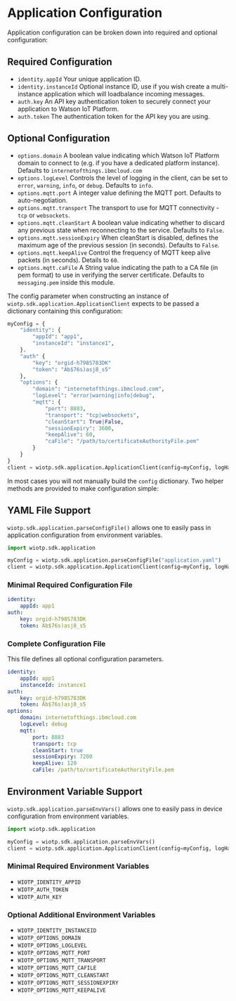 # Application Configuration

Application configuration can be broken down into required and optional configuration:

## Required Configuration
- `identity.appId` Your unique application ID.
- `identity.instanceId` Optional instance ID, use if you wish create a multi-instance application which will loadbalance incoming messages.
- `auth.key` An API key authentication token to securely connect your application to Watson IoT Platform.
- `auth.token` The authentication token for the API key you are using.

## Optional Configuration
- `options.domain` A boolean value indicating which Watson IoT Platform domain to connect to (e.g. if you have a dedicated platform instance). Defaults to `internetofthings.ibmcloud.com`
- `options.logLevel` Controls the level of logging in the client, can be set to `error`, `warning`, `info`, or `debug`.  Defaults to `info`.
- `options.mqtt.port` A integer value defining the MQTT port.  Defaults to auto-negotiation.
- `options.mqtt.transport` The transport to use for MQTT connectivity - `tcp` or `websockets`.
- `options.mqtt.cleanStart` A boolean value indicating whether to discard any previous state when reconnecting to the service.  Defaults to `False`.
- `options.mqtt.sessionExpiry` When cleanStart is disabled, defines the maximum age of the previous session (in seconds).  Defaults to `False`.
- `options.mqtt.keepAlive` Control the frequency of MQTT keep alive packets (in seconds).  Details to `60`.
- `options.mqtt.caFile` A String value indicating the path to a CA file (in pem format) to use in verifying the server certificate.  Defaults to `messaging.pem` inside this module.


The config parameter when constructing an instance of `wiotp.sdk.application.ApplicationClient` expects to be passed a dictionary containing this configuration:

```python
myConfig = { 
    "identity": {
        "appId": "app1",
        "instanceId": "instance1",
    }.
    "auth" {
        "key": "orgid-h798S783DK"
        "token": "Ab$76s)asj8_s5"
    },
    "options": {
        "domain": "internetofthings.ibmcloud.com",
        "logLevel": "error|warning|info|debug",
        "mqtt": {
            "port": 8883,
            "transport": "tcp|websockets",
            "cleanStart": True|False,
            "sessionExpiry": 3600,
            "keepAlive": 60,
            "caFile": "/path/to/certificateAuthorityFile.pem"
        }
    }
}
client = wiotp.sdk.application.ApplicationClient(config=myConfig, logHandlers=None)
```

In most cases you will not manually build the `config` dictionary.  Two helper methods are provided to make configuration simple:


## YAML File Support

`wiotp.sdk.application.parseConfigFile()` allows one to easily pass in application configuration from environment variables.

```python
import wiotp.sdk.application

myConfig = wiotp.sdk.application.parseConfigFile("application.yaml")
client = wiotp.sdk.application.ApplicationClient(config=myConfig, logHandlers=None)
```

### Minimal Required Configuration File

```yaml
identity:
    appId: app1
auth:
    key: orgid-h798S783DK
    token: Ab$76s)asj8_s5
```

### Complete Configuration File

This file defines all optional configuration parameters.

```yaml
identity:
    appId: app1
    instanceId: instance1
auth:
    key: orgid-h798S783DK
    token: Ab$76s)asj8_s5
options:
    domain: internetofthings.ibmcloud.com
    logLevel: debug
    mqtt:
        port: 8883
        transport: tcp
        cleanStart: true
        sessionExpiry: 7200
        keepAlive: 120
        caFile: /path/to/certificateAuthorityFile.pem
```


## Environment Variable Support

`wiotp.sdk.application.parseEnvVars()` allows one to easily pass in device configuration from environment variables.

```python
import wiotp.sdk.application

myConfig = wiotp.sdk.application.parseEnvVars()
client = wiotp.sdk.application.ApplicationClient(config=myConfig, logHandlers=None)
```

### Minimal Required Environment Variables
- `WIOTP_IDENTITY_APPID`
- `WIOTP_AUTH_TOKEN`
- `WIOTP_AUTH_KEY`

### Optional Additional Environment Variables
- `WIOTP_IDENTITY_INSTANCEID`
- `WIOTP_OPTIONS_DOMAIN`
- `WIOTP_OPTIONS_LOGLEVEL`
- `WIOTP_OPTIONS_MQTT_PORT`
- `WIOTP_OPTIONS_MQTT_TRANSPORT`
- `WIOTP_OPTIONS_MQTT_CAFILE`
- `WIOTP_OPTIONS_MQTT_CLEANSTART`
- `WIOTP_OPTIONS_MQTT_SESSIONEXPIRY`
- `WIOTP_OPTIONS_MQTT_KEEPALIVE`
